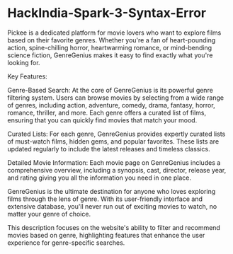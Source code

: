 # HackIndia-Spark-3-Syntax-Error
Pickee is a dedicated platform for movie lovers who want to explore films based on their favorite genres. Whether you're a fan of heart-pounding action, spine-chilling horror, heartwarming romance, or mind-bending science fiction, GenreGenius makes it easy to find exactly what you're looking for.

Key Features:

Genre-Based Search: At the core of GenreGenius is its powerful genre filtering system. Users can browse movies by selecting from a wide range of genres, including action, adventure, comedy, drama, fantasy, horror, romance, thriller, and more. Each genre offers a curated list of films, ensuring that you can quickly find movies that match your mood.

Curated Lists: For each genre, GenreGenius provides expertly curated lists of must-watch films, hidden gems, and popular favorites. These lists are updated regularly to include the latest releases and timeless classics.

Detailed Movie Information: Each movie page on GenreGenius includes a comprehensive overview, including a synopsis, cast, director, release year, and rating giving you all the information you need in one place.

GenreGenius is the ultimate destination for anyone who loves exploring films through the lens of genre. With its user-friendly interface and extensive database, you'll never run out of exciting movies to watch, no matter your genre of choice.

This description focuses on the website's ability to filter and recommend movies based on genre, highlighting features that enhance the user experience for genre-specific searches.
